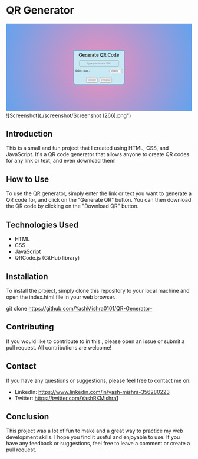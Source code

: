 # QR Generator 

![Screenshot](./screenshot/Screenshot%20(265).png)
![Screenshot](./screenshot/Screenshot (266).png")



## Introduction

This is a small and fun project that I created using HTML, CSS, and JavaScript. It's a QR code generator that allows anyone to create QR codes for any link or text, and even download them!

## How to Use

To use the QR generator, simply enter the link or text you want to generate a QR code for, and click on the "Generate QR" button. You can then download the QR code by clicking on the "Download QR" button.

## Technologies Used

- HTML
- CSS
- JavaScript
- QRCode.js (GitHub library)

## Installation

To install the project, simply clone this repository to your local machine and open the index.html file in your web browser.

git clone https://github.com/YashMishra0101/QR-Generator-


## Contributing 

If you would like to contribute to in this , please open an issue or submit a pull request. All contributions are welcome!


## Contact 

If you have any questions or suggestions, please feel free to contact me on:

- LinkedIn: https://www.linkedin.com/in/yash-mishra-356280223
- Twitter: https://twitter.com/YashRKMishra1

## Conclusion

This project was a lot of fun to make and a great way to practice my web development skills. I hope you find it useful and enjoyable to use. If you have any feedback or suggestions, feel free to leave a comment or create a pull request.
